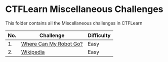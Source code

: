 # CTFLearn Miscellaneous Challenges

This folder contains all the Miscellaneous challenges in CTFLearn

|No. |Challenge        |Difficulty|
|----|-----------------|----------|
|1.  |<a href="https://github.com/sai-kantamuneni/CTFLearn-Walkthroughs/tree/main/Miscellaneous/Where%20Can%20My%20Robot%20Go">Where Can My Robot Go?</a>|Easy|
|2.  |<a href="https://github.com/sai-kantamuneni/CTFLearn-Walkthroughs/tree/main/Miscellaneous/Wikipedia">Wikipedia</a>|Easy|

